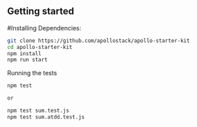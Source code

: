 ## Getting started


#Installing Dependencies:
```sh
git clone https://github.com/apollostack/apollo-starter-kit
cd apollo-starter-kit
npm install
npm run start
```

Running the tests
```sh
npm test

or

npm test sum.test.js
npm test sum.atdd.test.js
```
